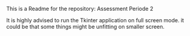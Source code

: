 This is a Readme for the repository: Assessment Periode 2

It is highly advised to run the Tkinter application on full screen mode.
it could be that some things might be unfitting on smaller screen.